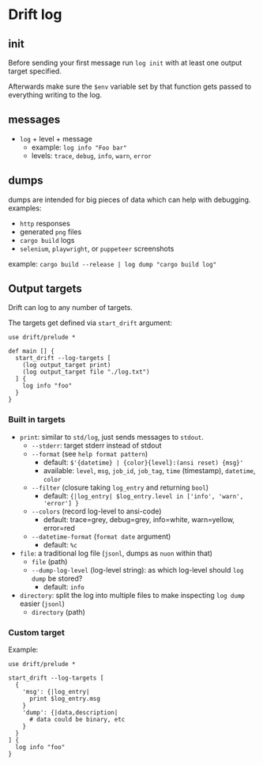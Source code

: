 # Drift log

## init

Before sending your first message run `log init` with at least one output target specified.

Afterwards make sure the `$env` variable set by that function gets passed to everything
writing to the log.


## messages

* `log` + level + message
  * example: `log info "Foo bar"`
  * levels: `trace`, `debug`, `info`, `warn`, `error`

## dumps

dumps are intended for big pieces of data which can help with debugging.
examples:
* `http` responses
* generated `png` files
* `cargo build` logs
* `selenium`, `playwright`, or `puppeteer` screenshots

example: `cargo build --release | log dump "cargo build log"`

## Output targets

Drift can log to any number of targets.

The targets get defined via `start_drift` argument:

```nushell
use drift/prelude *

def main [] {
  start_drift --log-targets [
    (log output_target print)
    (log output_target file "./log.txt")
  ] {
    log info "foo"
  }
}
```

### Built in targets

* `print`: similar to `std/log`, just sends messages to `stdout`.
  * `--stderr`: target stderr instead of stdout
  * `--format` (see `help format pattern`)
    * default: `$'{datetime} | {color}{level}:(ansi reset) {msg}'`
    * available: `level`, `msg`, `job_id`, `job_tag`, `time` (timestamp), `datetime`, `color`
  * `--filter` (closure taking `log_entry` and returning `bool`)
    * default: `{|log_entry| $log_entry.level in ['info', 'warn', 'error'] }`
  * `--colors` (record log-level to ansi-code)
    * default: trace=grey, debug=grey, info=white, warn=yellow, error=red
  * `--datetime-format` (`format date` argument)
    * default: `%c`
* `file`: a traditional log file (`jsonl`, dumps as `nuon` within that)
  * `file` (path)
  * `--dump-log-level` (log-level string): as which log-level should `log dump` be stored?
    * default: `info`
* `directory`: split the log into multiple files to make inspecting `log dump` easier (`jsonl`)
  * `directory` (path)

### Custom target

Example:

```nushell
use drift/prelude *

start_drift --log-targets [
  {
    'msg': {|log_entry|
      print $log_entry.msg
    }
    'dump': {|data,description|
      # data could be binary, etc
    }
  }
] {
  log info "foo"
}
```
